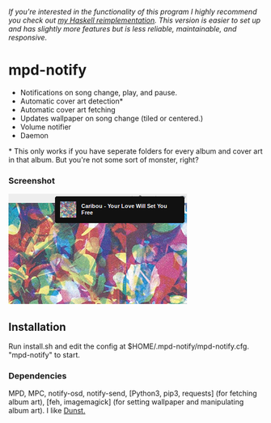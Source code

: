 _If you're interested in the functionality of this program I highly recommend you check out [my Haskell reimplementation](https://github.com/charlesschimmel/mpd-notify-hs). This version is easier to set up and has slightly more features but is less reliable, maintainable, and responsive._

# mpd-notify
+ Notifications on song change, play, and pause.
+ Automatic cover art detection\*
+ Automatic cover art fetching
+ Updates wallpaper on song change (tiled or centered.)
+ Volume notifier
+ Daemon

\* This only works if you have seperate folders for every album and cover art in that album. But you're not some sort of monster, right?

### Screenshot
![Screenshot](screenshots/screenshot2.png?raw=true)

## Installation
Run install.sh and edit the config at $HOME/.mpd-notify/mpd-notify.cfg. "mpd-notify" to start.

### Dependencies
MPD, MPC, notify-osd, notify-send, [Python3, pip3, requests] (for fetching album art), [feh, imagemagick] (for setting wallpaper and manipulating album art). I like [Dunst.](https://wiki.archlinux.org/index.php/Dunst)
